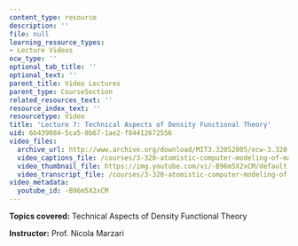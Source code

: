 ```yaml
---
content_type: resource
description: ''
file: null
learning_resource_types:
- Lecture Videos
ocw_type: ''
optional_tab_title: ''
optional_text: ''
parent_title: Video Lectures
parent_type: CourseSection
related_resources_text: ''
resource_index_text: ''
resourcetype: Video
title: 'Lecture 7: Technical Aspects of Density Functional Theory'
uid: 6b439084-5ca5-8b67-1ae2-f84412672556
video_files:
  archive_url: http://www.archive.org/download/MIT3.320S2005/ocw-3.320-lec-6-24feb05-220k.mp4
  video_captions_file: /courses/3-320-atomistic-computer-modeling-of-materials-sma-5107-spring-2005/448b9c5035e35c8fa5fc756231e299ca_-B96m5X2xCM.vtt
  video_thumbnail_file: https://img.youtube.com/vi/-B96m5X2xCM/default.jpg
  video_transcript_file: /courses/3-320-atomistic-computer-modeling-of-materials-sma-5107-spring-2005/e429990558e98b40be241e831cb55635_-B96m5X2xCM.pdf
video_metadata:
  youtube_id: -B96m5X2xCM
---
```


**Topics covered:** Technical Aspects of Density Functional Theory

**Instructor:** Prof. Nicola Marzari